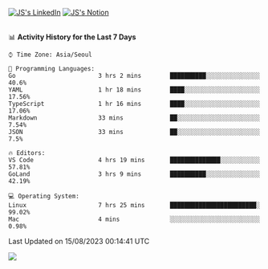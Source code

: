 
[![JS's LinkedIn](https://img.shields.io/badge/LinkedIn-blue?style=for-the-badge&logo=linkedin)](https://www.linkedin.com/in/jaeseung-lee-5a2a32139/) 
[![JS's Notion](https://img.shields.io/badge/Notion-black?style=for-the-badge&logo=notion)](https://bit.ly/ljswiki1) <br><br>
<!-- ![JS's GitHub stats](https://github-readme-stats-lemon-five.vercel.app/api?username=tkxkd0159&hide=contribs,prs,stars,issues&show_icons=true&theme=react&include_all_commits=true)   -->
<!-- ![Top Langs](https://github-readme-stats-lemon-five.vercel.app/api/top-langs/?username=tkxkd0159&layout=compact&hide=jupyter%20notebook,scss,html,css&langs_count=10)  -->


<!--START_SECTION:waka-->
📊 **Activity History for the Last 7 Days** 

```text
⌚︎ Time Zone: Asia/Seoul

💬 Programming Languages: 
Go                       3 hrs 2 mins        ██████████░░░░░░░░░░░░░░░   40.6% 
YAML                     1 hr 18 mins        ████░░░░░░░░░░░░░░░░░░░░░   17.56% 
TypeScript               1 hr 16 mins        ████░░░░░░░░░░░░░░░░░░░░░   17.06% 
Markdown                 33 mins             ██░░░░░░░░░░░░░░░░░░░░░░░   7.54% 
JSON                     33 mins             ██░░░░░░░░░░░░░░░░░░░░░░░   7.5%

🔥 Editors: 
VS Code                  4 hrs 19 mins       ██████████████░░░░░░░░░░░   57.81% 
GoLand                   3 hrs 9 mins        ██████████░░░░░░░░░░░░░░░   42.19%

💻 Operating System: 
Linux                    7 hrs 25 mins       ████████████████████████░   99.02% 
Mac                      4 mins              ░░░░░░░░░░░░░░░░░░░░░░░░░   0.98%

```


 Last Updated on 15/08/2023 00:14:41 UTC
<!--END_SECTION:waka-->

<a href="https://github.com/tkxkd0159/dsalgo">
  <img align="center" src="https://github-readme-stats-lemon-five.vercel.app/api/pin/?username=tkxkd0159&repo=dsalgo&theme=react" />
</a>


<!---
- 🔭 I’m currently working on ...
- 🌱 I’m currently learning blockchain and distributed network
- 👯 I’m looking to collaborate on ...
- 🤔 I’m looking for help with ...
- 💬 Ask me about ...
- 📫 How to reach me: ...
- 😄 Pronouns: ...
- ⚡ Fun fact: ...
-->

